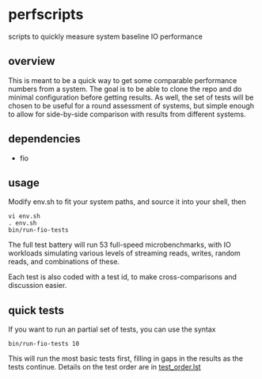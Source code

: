 perfscripts
===========

scripts to quickly measure system baseline IO performance

overview
--------

This is meant to be a quick way to get some comparable performance numbers
from a system. The goal is to be able to clone the repo and do minimal
configuration before getting results. As well, the set of tests will
be chosen to be useful for a round assessment of systems, but simple
enough to allow for side-by-side comparison with results from different
systems.

dependencies
------------

* fio

usage
----

Modify env.sh to fit your system paths, and source it into your shell, then

    vi env.sh
    . env.sh
    bin/run-fio-tests

The full test battery will run 53 full-speed microbenchmarks, with IO workloads
simulating various levels of streaming reads, writes, random reads, and combinations
of these.

Each test is also coded with a test id, to make cross-comparisons and discussion easier.

quick tests
-----------

If you want to run an partial set of tests, you can use the syntax

    bin/run-fio-tests 10

This will run the most basic tests first, filling in gaps in the results as the tests continue.
Details on the test order are in [test_order.lst](conf/test_order.lst)

